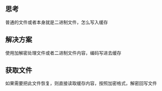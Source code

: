 ## 思考
普通的文件或者本身就是二进制文件，怎么写入缓存
## 解决方案
使用加解密处理文件或者二进制文件内容，编码写进去缓存
## 获取文件
如果需要把此文件恢复，则直接读取缓存内容，按照加密格式，解密回写文件